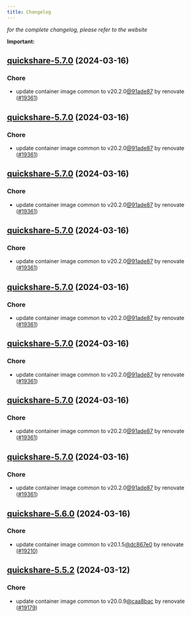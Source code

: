 ```yaml
---
title: Changelog
---
```



*for the complete changelog, please refer to the website*

**Important:**


## [quickshare-5.7.0](https://github.com/truecharts/charts/compare/quickshare-5.6.0...quickshare-5.7.0) (2024-03-16)

### Chore



- update container image common to v20.2.0[@91ade87](https://github.com/91ade87) by renovate ([#19361](https://github.com/truecharts/charts/issues/19361))


## [quickshare-5.7.0](https://github.com/truecharts/charts/compare/quickshare-5.6.0...quickshare-5.7.0) (2024-03-16)

### Chore



- update container image common to v20.2.0[@91ade87](https://github.com/91ade87) by renovate ([#19361](https://github.com/truecharts/charts/issues/19361))


## [quickshare-5.7.0](https://github.com/truecharts/charts/compare/quickshare-5.6.0...quickshare-5.7.0) (2024-03-16)

### Chore



- update container image common to v20.2.0[@91ade87](https://github.com/91ade87) by renovate ([#19361](https://github.com/truecharts/charts/issues/19361))


## [quickshare-5.7.0](https://github.com/truecharts/charts/compare/quickshare-5.6.0...quickshare-5.7.0) (2024-03-16)

### Chore



- update container image common to v20.2.0[@91ade87](https://github.com/91ade87) by renovate ([#19361](https://github.com/truecharts/charts/issues/19361))


## [quickshare-5.7.0](https://github.com/truecharts/charts/compare/quickshare-5.6.0...quickshare-5.7.0) (2024-03-16)

### Chore



- update container image common to v20.2.0[@91ade87](https://github.com/91ade87) by renovate ([#19361](https://github.com/truecharts/charts/issues/19361))


## [quickshare-5.7.0](https://github.com/truecharts/charts/compare/quickshare-5.6.0...quickshare-5.7.0) (2024-03-16)

### Chore



- update container image common to v20.2.0[@91ade87](https://github.com/91ade87) by renovate ([#19361](https://github.com/truecharts/charts/issues/19361))


## [quickshare-5.7.0](https://github.com/truecharts/charts/compare/quickshare-5.6.0...quickshare-5.7.0) (2024-03-16)

### Chore



- update container image common to v20.2.0[@91ade87](https://github.com/91ade87) by renovate ([#19361](https://github.com/truecharts/charts/issues/19361))


## [quickshare-5.7.0](https://github.com/truecharts/charts/compare/quickshare-5.6.0...quickshare-5.7.0) (2024-03-16)

### Chore



- update container image common to v20.2.0[@91ade87](https://github.com/91ade87) by renovate ([#19361](https://github.com/truecharts/charts/issues/19361))


## [quickshare-5.6.0](https://github.com/truecharts/charts/compare/quickshare-5.5.2...quickshare-5.6.0) (2024-03-16)

### Chore



- update container image common to v20.1.5[@dc867e0](https://github.com/dc867e0) by renovate ([#19210](https://github.com/truecharts/charts/issues/19210))


## [quickshare-5.5.2](https://github.com/truecharts/charts/compare/quickshare-5.5.1...quickshare-5.5.2) (2024-03-12)

### Chore



- update container image common to v20.0.9[@caa8bac](https://github.com/caa8bac) by renovate ([#19179](https://github.com/truecharts/charts/issues/19179))

